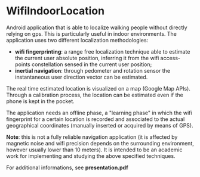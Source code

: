 # WifiIndoorLocation
Android application that is able to localize walking people without directly relying on gps. This is particularly useful in indoor environments.
The application uses two different localization methodologies:
* **wifi fingerprinting**: a range free localization technique able to estimate the current user absolute position, inferring it from the wifi access-points constellation sensed in the current user position;
* **inertial navigation**: through pedometer and rotation sensor the instantaneous user direction vector can be estimated.

The real time estimated location is visualized on a map (Google Map APIs). Through a calibration process, the location can be estimated even if the phone is kept in the pocket.

The application needs an offline phase, a "learning phase" in which the wifi fingerprint for a certain location is recorded and associated to the actual geographical coordinates (manually inserted or acquired by means of GPS).

**Note**: this is not a fully reliable navigation application (it is affected by magnetic noise and wifi precision depends on the surrounding environment, however usually lower than 10 meters). It is intended to be an academic work for implementing and studying the above specified techniques.

For additional informations, see **presentation.pdf**
